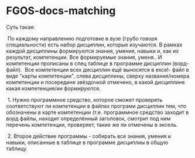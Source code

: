 # FGOS-docs-matching

Суть такая:

 По каждому направлению подготовке в вузе (грубо говоря специальности) есть набор дисциплин, которые изучаются. В рамках каждой дисциплины формируются знания, умения, навыки и, как их результат, компетенции. Все формируемые знания, уменя.. И компетенции прописаны в спец таблице в программе дисциплин (ворд-файл).  Все компетенции всех дисциплин ещё выносятся в excel- файл в виде "карты компетенции", слева дисциплины, сверху названия/номера компетенции и посередине звёздочкой отмечено, в какой дисциплине какая компетенция/ии формируются. 

 1. Нужно программное средство, которое сможет проверять соответствуют ли компетенции в файлах програми дисциплин тем, что обозначены в карте компетенции (т.е. программное средство заходит в ворд файлы, находит определённый заголовок, смотрит под ним перечень компетенции, проверяет, такие же ли отмечены в эксель. 

 2. Второе действие программы - собирать все знания, умения и навыки, описанные в таблице в программе дисциплиы в общую таблицу.
